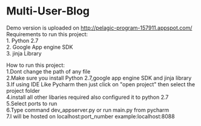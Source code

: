 # Multi-User-Blog

Demo version is uploaded on http://pelagic-program-157911.appspot.com/
<br>
Requirements to run this project:<br>
1.&nbsp;Python 2.7<br>
2.&nbsp;Google App engine SDK<br>
3.&nbsp;jinja Library

How to run this project:<br>
1.Dont change the path of any file<br>
2.Make sure you install Python 2.7,google app engine SDK and jinja library<br>
3.If using IDE Like Pycharm then just click on "open project" then select the project folder<br>
4.install all other libaries required also configured it to python 2.7<br>
5.Select ports to run <br>
6.Type command dev_appserver.py or run main.py from pycharm  <br>
7.I will be hosted on localhost:port_number example:localhost:8088
